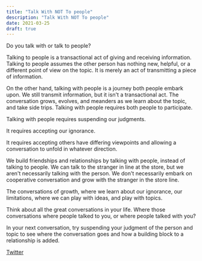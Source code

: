 ```yaml
---
title: "Talk With NOT To people"
description: "Talk With NOT To people"
date: 2021-03-25
draft: true
---
```


Do you talk with or talk to people?

Talking to people is a transactional act of giving and receiving information. Talking to people assumes the other person has nothing new, helpful, or a different point of view on the topic. It is merely an act of transmitting a piece of information. 

On the other hand, talking with people is a journey both people embark upon. We still transmit information, but it isn't a transactional act. The conversation grows, evolves, and meanders as we learn about the topic, and take side trips. Talking with people requires both people to participate.  

Talking with people requires suspending our judgments.

It requires accepting our ignorance.

It requires accepting others have differing viewpoints and allowing a conversation to unfold in whatever direction.  

We build friendships and relationships by talking with people, instead of talking to people.  We can talk to the stranger in line at the store, but we aren't necessarily talking with the person. We don't necessarily embark on cooperative conversation and grow with the stranger in the store line.

The conversations of growth, where we learn about our ignorance, our limitations, where we can play with ideas, and play with topics.

Think about all the great conversations in your life.  Where those conversations where people talked to you, or where people talked with you?  

In your next conversation, try suspending your judgment of the person and topic to see where the conversation goes and how a building block to a relationship is added.

[Twitter]()